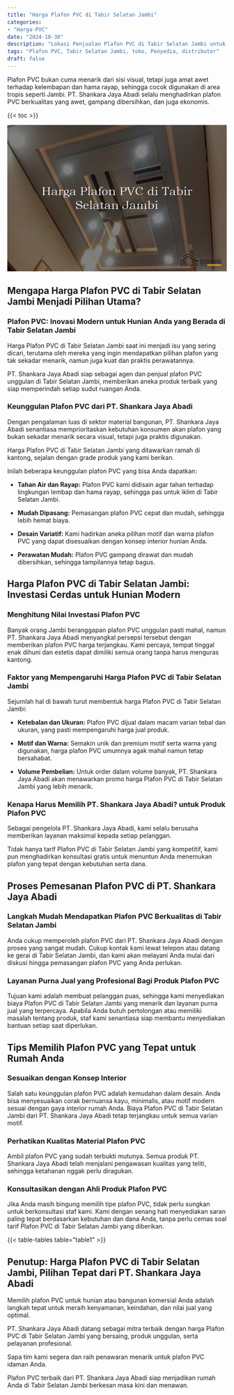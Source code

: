 ```yaml
---
title: "Harga Plafon PVC di Tabir Selatan Jambi"
categories: 
- "Harga-PVC"
date: "2024-10-30"
description: "Lokasi Penjualan Plafon PVC di Tabir Selatan Jambi untuk rumah, perkantoran, dan toko. Material terbaik, variasi motif, warna modern, beserta servis pemasangan dikerjakan oleh tenaga ahli profesional dan jaminan resmi!|Servis penyediaan Plafon PVC di Tabir Selatan Jambi untuk kebutuhan rumah, office, atau toko, dengan material berkualitas dan penempatan oleh tenaga ahli ahli dan garansi resmi.|Solusi Plafon PVC di Tabir Selatan Jambi yang terbukti bagi tempat tinggal, office, serta gerai, dengan produk terbaik dan pemasangan dikerjakan oleh teknisi berpengalaman dan garansi resmi.|Distribusi Plafon PVC di Tabir Selatan Jambi bagi tempat tinggal, kantor, dan gerai, beserta panel berkualitas dan penempatan oleh tenaga ahli ahli, disertai beserta kepastian resmi.}"
tags: "Plafon PVC, Tabir Selatan Jambi, toko, Penyedia, distributor"
draft: false
---
```


Plafon PVC bukan cuma menarik dari sisi visual, tetapi juga amat awet terhadap kelembapan dan hama rayap, sehingga cocok digunakan di area tropis seperti Jambi. PT. Shankara Jaya Abadi selalu menghadirkan plafon PVC berkualitas yang awet, gampang dibersihkan, dan juga ekonomis.

{{< toc >}}

![Harga Plafon PVC di Tabir Selatan Jambi](/images/Harga-PVC/Harga-Plafon-PVC-di-Tabir-Selatan-Jambi.png)


## Mengapa Harga Plafon PVC di Tabir Selatan Jambi Menjadi Pilihan Utama?

### Plafon PVC: Inovasi Modern untuk Hunian Anda yang Berada di Tabir Selatan Jambi

Harga Plafon PVC di Tabir Selatan Jambi saat ini menjadi isu yang sering dicari, terutama oleh mereka yang ingin mendapatkan pilihan plafon yang tak sekadar menarik, namun juga kuat dan praktis perawatannya.

PT. Shankara Jaya Abadi siap sebagai agen dan penjual plafon PVC unggulan di Tabir Selatan Jambi, memberikan aneka produk terbaik yang siap memperindah setiap sudut ruangan Anda.

### Keunggulan Plafon PVC dari PT. Shankara Jaya Abadi

Dengan pengalaman luas di sektor material bangunan, PT. Shankara Jaya Abadi senantiasa memprioritaskan kebutuhan konsumen akan plafon yang bukan sekadar menarik secara visual, tetapi juga praktis digunakan.

Harga Plafon PVC di Tabir Selatan Jambi yang ditawarkan ramah di kantong, sejalan dengan grade produk yang kami berikan.

Inilah beberapa keunggulan plafon PVC yang bisa Anda dapatkan:

- **Tahan Air dan Rayap:** Plafon PVC kami didisain agar tahan terhadap lingkungan lembap dan hama rayap, sehingga pas untuk iklim di Tabir Selatan Jambi.

- **Mudah Dipasang:** Pemasangan plafon PVC cepat dan mudah, sehingga lebih hemat biaya.

- **Desain Variatif:** Kami hadirkan aneka pilihan motif dan warna plafon PVC yang dapat disesuaikan dengan konsep interior hunian Anda.

- **Perawatan Mudah:** Plafon PVC gampang dirawat dan mudah dibersihkan, sehingga tampilannya tetap bagus.

## Harga Plafon PVC di Tabir Selatan Jambi: Investasi Cerdas untuk Hunian Modern

### Menghitung Nilai Investasi Plafon PVC

Banyak orang Jambi beranggapan plafon PVC unggulan pasti mahal, namun PT. Shankara Jaya Abadi menyangkal persepsi tersebut dengan memberikan plafon PVC harga terjangkau. Kami percaya, tempat tinggal enak dihuni dan estetis dapat dimiliki semua orang tanpa harus menguras kantong.

### Faktor yang Mempengaruhi Harga Plafon PVC di Tabir Selatan Jambi

Sejumlah hal di bawah turut membentuk harga Plafon PVC di Tabir Selatan Jambi:

- **Ketebalan dan Ukuran:** Plafon PVC dijual dalam macam varian tebal dan ukuran, yang pasti mempengaruhi harga jual produk.

- **Motif dan Warna:** Semakin unik dan premium motif serta warna yang digunakan, harga plafon PVC umumnya agak mahal namun tetap bersahabat.

- **Volume Pembelian:** Untuk order dalam volume banyak, PT. Shankara Jaya Abadi akan menawarkan promo harga Plafon PVC di Tabir Selatan Jambi yang lebih menarik.

### Kenapa Harus Memilih PT. Shankara Jaya Abadi? untuk Produk Plafon PVC

Sebagai pengelola PT. Shankara Jaya Abadi, kami selalu berusaha memberikan layanan maksimal kepada setiap pelanggan.

Tidak hanya tarif Plafon PVC di Tabir Selatan Jambi yang kompetitif, kami pun menghadirkan konsultasi gratis untuk menuntun Anda menemukan plafon yang tepat dengan kebutuhan serta dana.

## Proses Pemesanan Plafon PVC di PT. Shankara Jaya Abadi

### Langkah Mudah Mendapatkan Plafon PVC Berkualitas di Tabir Selatan Jambi

Anda cukup memperoleh plafon PVC dari PT. Shankara Jaya Abadi dengan proses yang sangat mudah. Cukup kontak kami lewat telepon atau datang ke gerai di Tabir Selatan Jambi, dan kami akan melayani Anda mulai dari diskusi hingga pemasangan plafon PVC yang Anda perlukan.

### Layanan Purna Jual yang Profesional Bagi Produk Plafon PVC

Tujuan kami adalah membuat pelanggan puas, sehingga kami menyediakan biaya Plafon PVC di Tabir Selatan Jambi yang menarik dan layanan purna jual yang terpercaya. Apabila Anda butuh pertolongan atau memiliki masalah tentang produk, staf kami senantiasa siap membantu menyediakan bantuan setiap saat diperlukan.

## Tips Memilih Plafon PVC yang Tepat untuk Rumah Anda

### Sesuaikan dengan Konsep Interior

Salah satu keunggulan plafon PVC adalah kemudahan dalam desain. Anda bisa menyesuaikan corak bernuansa kayu, minimalis, atau motif modern sesuai dengan gaya interior rumah Anda. Biaya Plafon PVC di Tabir Selatan Jambi dari PT. Shankara Jaya Abadi tetap terjangkau untuk semua varian motif.

### Perhatikan Kualitas Material Plafon PVC

Ambil plafon PVC yang sudah terbukti mutunya. Semua produk PT. Shankara Jaya Abadi telah menjalani pengawasan kualitas yang teliti, sehingga ketahanan nggak perlu diragukan.

### Konsultasikan dengan Ahli Produk Plafon PVC

Jika Anda masih bingung memilih tipe plafon PVC, tidak perlu sungkan untuk berkonsultasi staf kami. Kami dengan senang hati menyediakan saran paling tepat berdasarkan kebutuhan dan dana Anda, tanpa perlu cemas soal tarif Plafon PVC di Tabir Selatan Jambi yang diberikan.

{{< table-tables table="table1" >}}

## Penutup: Harga Plafon PVC di Tabir Selatan Jambi, Pilihan Tepat dari PT. Shankara Jaya Abadi

Memilih plafon PVC untuk hunian atau bangunan komersial Anda adalah langkah tepat untuk meraih kenyamanan, keindahan, dan nilai jual yang optimal.

PT. Shankara Jaya Abadi datang sebagai mitra terbaik dengan harga Plafon PVC di Tabir Selatan Jambi yang bersaing, produk unggulan, serta pelayanan profesional.

Sapa tim kami segera dan raih penawaran menarik untuk plafon PVC idaman Anda.

Plafon PVC terbaik dari PT. Shankara Jaya Abadi siap menjadikan rumah Anda di Tabir Selatan Jambi berkesan masa kini dan menawan.